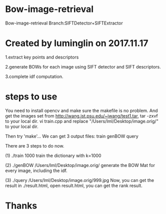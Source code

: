 # Bow-image-retrieval
Bow-image-retrieval Branch:SIFTDetector+SIFTExtractor

# Created by luminglin on 2017.11.17
1.extract key points and descriptors

2.generate BOWs for each image using SIFT detector and SIFT descriptors.

3.complete idf computation.

# steps to use
You need to install opencv and make sure the makefile is no problem.
And get the images set from http://wang.ist.psu.edu/~jwang/test1.tar, tar -zxvf to your local dir.
vi train.cpp and replace "/Users/lml/Desktop/image.orig/" to your local dir.

Then try 'make'...
We can get 3 output files: train genBOW query

There are 3 steps to do now.

(1) ./train 1000
train the dictionary with k=1000

(2) ./genBOW /Users/lml/Desktop/image.orig/
generate the BOW Mat for every image, including the idf.

(3) ./query /Users/lml/Desktop/image.orig/999.jpg
Now, you can get the result in ./result.html, open result.html, you can get the rank result.

# Thanks 
